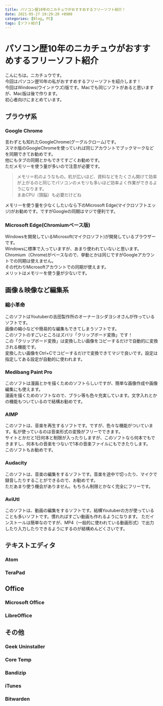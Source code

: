 ```yaml
---
title: パソコン歴10年のニカチュウがおすすめするフリーソフト紹介！
date: 2021-05-27 19:29:20 +0900
categories: [Blog, PC]
tags: [ソフト紹介]
---
```


# パソコン歴10年のニカチュウがおすすめするフリーソフト紹介
こんにちは。ニカチュウです。  
今回はパソコン歴10年の私がおすすめするフリーソフトを紹介します！  
今回はWindows(ウインドウズ)版です。Macでも同じソフトがあると思いますが、Mac版は後で作ります。  
初心者向けにまとめています。

## ブラウザ系
### Google Chrome
言わずとも知れたGoogleChrome(グーグルクローム)です。  
スマホ版のGoogleChromeを使っていれば同じアカウントでブックマークなどを同期できてお勧めです。  
他にもタブの同期とかもできてすごくお勧めです。  
ただメモリーを使う量が多いので注意が必要です。  

> メモリ＝机のようなもの。机が広いほど、資料などをたくさん開けて効率が上がるのと同じでパソコンのメモリも多いほど効率よく作業ができるようになります。  
まあCPU（頭脳）も必要だけどね

メモリーを使う量を少なくしたいなら下のMicrosoft Edge(マイクロソフトエッジ)がお勧めです。ですがGoogleの同期はマジで便利です。

### Microsoft Edge(Chromiumベース版)
Windowsを開発しているMicrosoft(マイクロソフト)が開発しているブラウザーです。  
Windowsに標準で入っていますが、あまり使われていないと思います。  
Chromium（Chrome)がベースなので、挙動とかは同じですがGoogleアカウントでの同期は使えません。  
その代わりMicrosoftアカウントでの同期が使えます。  
メリットはメモリーを使う量が少ないです。  

## 画像＆映像など編集系
### 縮小革命
このソフトはYoutuberの吉田製作所のオーナーヨシダヨシオさんが作っているソフトです。  
画像の縮小などや簡易的な編集もできてしまうソフトです。  
このソフトのすごいところはズバリ「クリップボード変換」です！  
この「クリップボード変換」は変換したい画像をコピーするだけで自動的に変換される機能です。  
変換したい画像をCtrl+Cでコピーするだけで変換できてマジで良いです。設定は指定してある設定が自動的に使われます。

### Medibang Paint Pro
このソフトは漫画とかを描くためのソフトらしいですが、簡単な画像作成や画像編集にも使えます。  
漫画を描くためのソフトなので、ブラシ等も色々充実しています。文字入れとかの機能もついているので結構お勧めです。

### AIMP
このソフトは、音楽を再生するソフトです。ですが、色々な機能がついています。私が使っているのは音楽形式の変換がフリーでできます。  
サイトとかだと1日何本と制限が入ったりしますが、このソフトなら何本でもできますし、何本もの音楽をつないで1本の音楽ファイルにもできたりします。  
このソフトもお勧めです。  

### Audacity
このソフトは、音楽の編集をするソフトです。音楽を途中で切ったり、マイクで録音したりすることができるので、お勧めです。  
ただあまり使う機会がありません。もちろん制限とかなく完全にフリーです。  

### AviUtl
このソフトは、動画の編集をするソフトです。結構Youtuberの方が使っていることも多いソフトです。慣れればすごい動画も作れるようになります。
ただインストールは簡単なのですが、MP4（一般的に使われている動画形式）で出力したり入力したりできるようにするのが結構めんどくさいです。

## テキストエディタ
### Atom

### TeraPad


## Office
### Microsoft Office

### LibreOffice


## その他
### Geek Uninstaller

### Core Temp

### Bandizip

### iTunes

### Bitwarden
